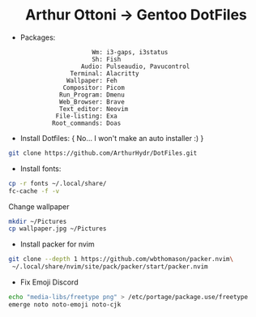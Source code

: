 <h1 style=text-align:center> Arthur Ottoni -> Gentoo DotFiles</h1>

* Packages:
```
                       Wm: i3-gaps, i3status
                       Sh: Fish
                    Audio: Pulseaudio, Pavucontrol
                 Terminal: Alacritty
                Wallpaper: Feh
               Compositor: Picom 
              Run_Program: Dmenu
              Web_Browser: Brave
              Text_editor: Neovim
             File-listing: Exa
            Root_commands: Doas 
```

* Install Dotfiles: { No... I won't make an auto installer :) }
```sh
git clone https://github.com/ArthurHydr/DotFiles.git
```

* Install fonts:
```bash
cp -r fonts ~/.local/share/
fc-cache -f -v
```

Change wallpaper
```bash
mkdir ~/Pictures
cp wallpaper.jpg ~/Pictures
```

* Install packer for nvim
```bash
git clone --depth 1 https://github.com/wbthomason/packer.nvim\
 ~/.local/share/nvim/site/pack/packer/start/packer.nvim
```

* Fix Emoji Discord
```bash
echo "media-libs/freetype png" > /etc/portage/package.use/freetype
emerge noto noto-emoji noto-cjk
```

